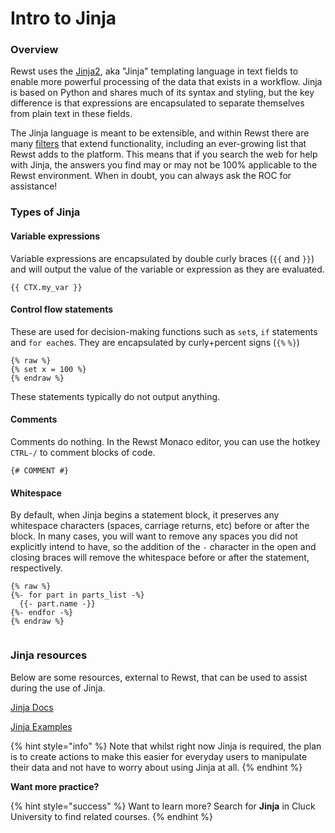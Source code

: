 # Intro to Jinja

### Overview

Rewst uses the [Jinja2](https://jinja.palletsprojects.com/), aka "Jinja" templating language in text fields to enable more powerful processing of the data that exists in a workflow. Jinja is based on Python and shares much of its syntax and styling, but the key difference is that expressions are encapsulated to separate themselves from plain text in these fields.

The Jinja language is meant to be extensible, and within Rewst there are many [filters](https://jinja.palletsprojects.com/en/3.1.x/templates/#filters) that extend functionality, including an ever-growing list that Rewst adds to the platform. This means that if you search the web for help with Jinja, the answers you find may or may not be 100% applicable to the Rewst environment. When in doubt, you can always ask the ROC for assistance!

### Types of Jinja

#### Variable expressions

Variable expressions are encapsulated by double curly braces (`{{` and `}}`) and will output the value of the variable or expression as they are evaluated.

`{{ CTX.my_var }}`

#### Control flow statements

These are used for decision-making functions such as `set`s, `if` statements and `for each`es. They are encapsulated by curly+percent signs (`{%` `%}`)

```django
{% raw %}
{% set x = 100 %}
{% endraw %}

```

These statements typically do not output anything.

#### Comments

Comments do nothing. In the Rewst Monaco editor, you can use the hotkey `CTRL-/` to comment blocks of code.

`{# COMMENT #}`

#### Whitespace

By default, when Jinja begins a statement block, it preserves any whitespace characters (spaces, carriage returns, etc) before or after the block. In many cases, you will want to remove any spaces you did not explicitly intend to have, so the addition of the `-` character in the open and closing braces will remove the whitespace before or after the statement, respectively.

```django
{% raw %}
{%- for part in parts_list -%}
  {{- part.name -}}
{%- endfor -%}
{% endraw %}


```

### Jinja resources

Below are some resources, external to Rewst, that can be used to assist during the use of Jinja.

[Jinja Docs](https://documentation.bloomreach.com/engagement/docs/jinja)

[Jinja Examples](https://www.webforefront.com/django/usebuiltinjinjafilters.html)

{% hint style="info" %}
Note that whilst right now Jinja is required, the plan is to create actions to make this easier for everyday users to manipulate their data and not have to worry about using Jinja at all.
{% endhint %}

**Want more practice?**

{% hint style="success" %}
Want to learn more? Search for **Jinja** in Cluck University to find related courses.
{% endhint %}
